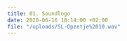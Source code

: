 ```yaml
---
title: 01. Soundlogo
date: 2020-06-16 18:14:00 +02:00
file: "/uploads/SL-Opzetje%2010.wav"
---
```


